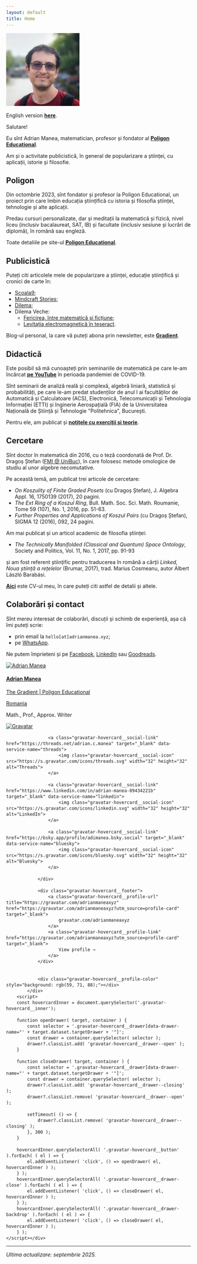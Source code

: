```yaml
---
layout: default
title: Home
---
```


<!-- Google tag (gtag.js) -->
<script async src="https://www.googletagmanager.com/gtag/js?id=G-3VT5LTHWW6"></script>
<script>
  window.dataLayer = window.dataLayer || [];
  function gtag(){dataLayer.push(arguments);}
  gtag('js', new Date());

  gtag('config', 'G-3VT5LTHWW6');
</script>

<img src="./img/profil_square.jpg" alt="Adrian Manea" width="200"/>

English version **[here](english.html)**.

Salutare!

Eu sînt Adrian Manea, matematician, profesor și fondator al **[Poligon Educational](https://www.poligon-edu.ro)**.

Am și o activitate publicistică, în general de popularizare a științei, 
cu aplicații, istorie și filosofie.

## Poligon
Din octombrie 2023, sînt fondator și profesor la Poligon Educational, un proiect
prin care îmbin educația științifică cu istoria și filosofia științei, tehnologie
și alte aplicații.

Predau cursuri personalizate, dar și meditații la matematică și fizică,
nivel liceu (inclusiv bacalaureat, SAT, IB) și facultate (inclusiv sesiune 
și lucrări de diplomă), în română sau engleză.

Toate detaliile pe site-ul **[Poligon Educational](https://www.poligon-edu.ro)**.

## Publicistică
Puteți citi articolele mele de popularizare a științei, educație științifică și cronici de carte în:
- [Școala9](https://scoala9.ro/redactia/adrian-manea/239);
- [Mindcraft Stories](https://mindcraftstories.ro/author/adrian-manea/);
- [Dilema](https://www.dilema.ro/autor/adrian-manea);
- Dilema Veche: 
  - [Fericirea, între matematică și ficțiune](https://dilemaveche.ro/sectiune/la-zi-in-cultura/carte/fericirea-intre-matematica-si-fictiune-2334311.html);
  - [Levitația electromagnetică în teseract](https://dilemaveche.ro/sectiune/regimul-artelor-si-munitiilor/levitatia-electromagnetica-in-tesseract-2343756.html).

Blog-ul personal, la care vă puteți abona prin newsletter, este **[Gradient](https://gradientul.xyz)**.

## Didactică
Este posibil să mă cunoașteți prin seminariile de matematică pe care le-am încărcat **[pe YouTube](https://www.youtube.com/@adrianmanea/videos)** în perioada pandemiei de COVID-19. 

Sînt seminarii de analiză reală și complexă, algebră liniară, statistică și probabilități,
pe care le-am predat studenților de anul I ai facultăților de Automatică și Calculatoare
(ACS), Electronică, Telecomunicații și Tehnologia Informației (ETTI) și Inginerie
Aerospațială (FIA) de la Universitatea Națională de Știință și Tehnologie "Politehnica",
București.

Pentru ele, am publicat și **[notițele cu exerciții și teorie](https://drive.google.com/drive/folders/17tAYZr1smXJ6DIyqr9s7MqV-RcfvyheH?usp=drive_link)**.

## Cercetare
Sînt doctor în matematică din 2016, cu o teză coordonată de Prof. Dr. Dragoș Ștefan ([FMI @ UniBuc](http://old.fmi.unibuc.ro/ro/departamente/matematica/stefan_dragos/)),
în care folosesc metode omologice de studiu al unor algebre necomutative.

Pe această temă, am publicat trei articole de cercetare:
- *On Koszulity of Finite Graded Posets* (cu Dragoș Ștefan), J. Algebra Appl. 16, 1750139 (2017), 20 pagini.
- *The Ext Ring of a Koszul Ring*, Bull. Math. Soc. Sci. Math. Roumanie, Tome 59 (107), No. 1, 2016, pp. 51-63.
- *Further Properties and Applications of Koszul Pairs* (cu Dragoș Ștefan), SIGMA 12 (2016), 092, 24 pagini.

Am mai publicat și un articol academic de filosofia științei:
- *The Technically Manifolded (Classical and Quantum) Space Ontology*, Society and Politics, Vol. 11, No. 1, 2017, pp. 91-93

și am fost referent științific pentru traducerea în română a cărții *Linked, Noua știință a rețelelor* (Brumar, 2017), trad. Marius Cosmeanu, autor Albert László Barabási.

**[Aici](./assets/cv-manea-ro.pdf)** este CV-ul meu, în care puteți citi astfel de detalii și altele.

## Colaborări și contact
Sînt mereu interesat de colaborări, discuții și schimb de experiență, așa că îmi puteți scrie:
- prin email la `hello[at]adrianmanea.xyz`;
- pe [WhatsApp](https://wa.me/message/TPGIYUVXOY7ND1).

Ne putem împrieteni și pe [Facebook](https://facebook.com/adriancostinmanea), [LinkedIn](https://www.linkedin.com/in/adrian-manea-89434221b/) sau [Goodreads](https://www.goodreads.com/user/show/25653821-adrian-manea).

<div class="gravatar-hovercard"><style></style>
			<div class="gravatar-hovercard__inner">
				<div class="gravatar-hovercard__header-image" style="background: url(&quot;https://0.gravatar.com/userimage/271829184/0358bc0cc5155729884f72a3f08c1014?size=1024&quot;) 50% 50% / 100% no-repeat;"></div>
				<div class="gravatar-hovercard__header">
					<a class="gravatar-hovercard__avatar-link" href="https://gravatar.com/adrianmaneaxyz?utm_source=hovercard" target="_blank">
						<img class="gravatar-hovercard__avatar" src="https://1.gravatar.com/avatar/7d47079893e1820952a8b5a6cc1ca57fa50a9303844b493b6d5fb7f01a53fafb?s=256&amp;d=initials" width="104" height="104" alt="Adrian Manea">
					</a>
					<a class="gravatar-hovercard__personal-info-link" href="https://gravatar.com/adrianmaneaxyz?utm_source=hovercard" target="_blank">
						<h4 class="gravatar-hovercard__name">Adrian Manea</h4>
						<p class="gravatar-hovercard__job">The Gradient | Poligon Educational</p>
						<p class="gravatar-hovercard__location">Romania</p>
					</a>
				</div>
				<div class="gravatar-hovercard__body">
								<p class="gravatar-hovercard__description">Math., Prof., Approx. Writer</p>
							</div>
				<div class="gravatar-hovercard__social-links">
					<a class="gravatar-hovercard__social-link" href="https://gravatar.com/adrianmaneaxyz?utm_source=hovercard" target="_blank" data-service-name="gravatar">
						<img class="gravatar-hovercard__social-icon" src="https://s.gravatar.com/icons/gravatar.svg" width="32" height="32" alt="Gravatar">
					</a>
					
					<a class="gravatar-hovercard__social-link" href="https://threads.net/adrian.c.manea" target="_blank" data-service-name="threads">
						<img class="gravatar-hovercard__social-icon" src="https://s.gravatar.com/icons/threads.svg" width="32" height="32" alt="Threads">
					</a>
				
					<a class="gravatar-hovercard__social-link" href="https://www.linkedin.com/in/adrian-manea-89434221b" target="_blank" data-service-name="linkedin">
						<img class="gravatar-hovercard__social-icon" src="https://s.gravatar.com/icons/linkedin.svg" width="32" height="32" alt="LinkedIn">
					</a>
				
					<a class="gravatar-hovercard__social-link" href="https://bsky.app/profile/adimanea.bsky.social" target="_blank" data-service-name="bluesky">
						<img class="gravatar-hovercard__social-icon" src="https://s.gravatar.com/icons/bluesky.svg" width="32" height="32" alt="Bluesky">
					</a>
				
				</div>
				
				<div class="gravatar-hovercard__footer">
					<a class="gravatar-hovercard__profile-url" title="https://gravatar.com/adrianmaneaxyz" href="https://gravatar.com/adrianmaneaxyz?utm_source=profile-card" target="_blank">
						gravatar.com/adrianmaneaxyz
					</a>
					<a class="gravatar-hovercard__profile-link" href="https://gravatar.com/adrianmaneaxyz?utm_source=profile-card" target="_blank">
						View profile →
					</a>
				</div>
				
				
				<div class="gravatar-hovercard__profile-color" style="background: rgb(59, 71, 88);"></div>
			</div>
		<script>
		const hovercardInner = document.querySelector('.gravatar-hovercard__inner');

		function openDrawer( target, container ) {
			const selector = '.gravatar-hovercard__drawer[data-drawer-name="' + target.dataset.targetDrawer + '"]';
			const drawer = container.querySelector( selector );
			drawer?.classList.add( 'gravatar-hovercard__drawer--open' );
		}

		function closeDrawer( target, container ) {
			const selector = '.gravatar-hovercard__drawer[data-drawer-name="' + target.dataset.targetDrawer + '"]';
			const drawer = container.querySelector( selector );
			drawer?.classList.add( 'gravatar-hovercard__drawer--closing' );
			drawer?.classList.remove( 'gravatar-hovercard__drawer--open' );

			setTimeout( () => {
				drawer?.classList.remove( 'gravatar-hovercard__drawer--closing' );
			}, 300 );
		}

		hovercardInner.querySelectorAll( '.gravatar-hovercard__button' ).forEach( ( el ) => {
			el.addEventListener( 'click', () => openDrawer( el, hovercardInner ) );
		} );
		hovercardInner.querySelectorAll( '.gravatar-hovercard__drawer-close' ).forEach( ( el ) => {
			el.addEventListener( 'click', () => closeDrawer( el, hovercardInner ) );
		} );
		hovercardInner.querySelectorAll( '.gravatar-hovercard__drawer-backdrop' ).forEach( ( el ) => {
			el.addEventListener( 'click', () => closeDrawer( el, hovercardInner ) );
		} );
	</script></div>

---

*Ultima actualizare: septembrie 2025.*
